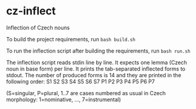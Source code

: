 # cz-inflect
Inflection of Czech nouns

To build the project requirements, run
`bash build.sh`

To run the inflection script after building the requirements, run
`bash run.sh`

The inflection script reads stdin line by line. It expects one lemma (Czech noun in base form) per line.
It prints the tab-separated inflected forms to stdout.
The number of produced forms is 14 and they are printed in the following order:
S1	S2	S3	S4	S5	S6	S7	P1	P2	P3	P4	P5	P6	P7

(S=singular, P=plural, 1..7 are cases numbered as usual in Czech morphology: 1=nominative, ..., 7=instrumental)

